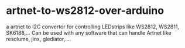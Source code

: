 # artnet-to-ws2812-over-arduino
a artnet to I2C convertor for controlling LEDstrips like WS2812, WS2811, SK6188,... Can be used with any software that can handle Artnet like resolume, jinx, glediator,....
